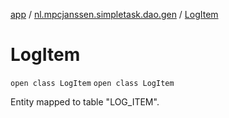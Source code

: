 [app](../../index.md) / [nl.mpcjanssen.simpletask.dao.gen](../index.md) / [LogItem](.)

# LogItem

`open class LogItem`
`open class LogItem`

Entity mapped to table "LOG_ITEM".

